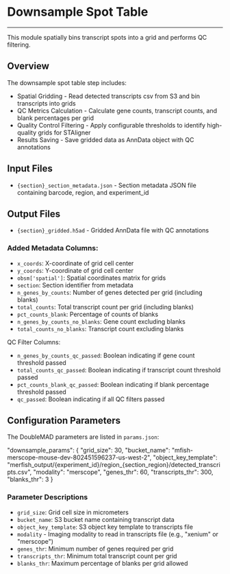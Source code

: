 # Downsample Spot Table
---
This module spatially bins transcript spots into a  grid and performs QC filtering.

## Overview
The downsample spot table step includes:

- Spatial Gridding - Read detected transcripts csv from S3 and bin transcripts into grids
- QC Metrics Calculation - Calculate gene counts, transcript counts, and blank percentages per grid
- Quality Control Filtering - Apply configurable thresholds to identify high-quality grids for STAligner 
- Results Saving - Save gridded data as AnnData object with QC annotations

## Input Files
- `{section}_section_metadata.json` - Section metadata JSON file containing barcode, region, and experiment_id

## Output Files
- `{section}_gridded.h5ad` - Gridded AnnData file with QC annotations

### Added Metadata Columns:

- `x_coords`: X-coordinate of grid cell center
- `y_coords`: Y-coordinate of grid cell center
- `obsm['spatial']`: Spatial coordinates matrix for grids
- `section`: Section identifier from metadata
- `n_genes_by_counts`: Number of genes detected per grid (including blanks)
- `total_counts`: Total transcript count per grid (including blanks)
- `pct_counts_blank`: Percentage of counts of blanks
- `n_genes_by_counts_no_blanks`: Gene count excluding blanks
- `total_counts_no_blanks`: Transcript count excluding blanks

QC Filter Columns:
- `n_genes_by_counts_qc_passed`: Boolean indicating if gene count threshold passed
- `total_counts_qc_passed`: Boolean indicating if transcript count threshold passed
- `pct_counts_blank_qc_passed`: Boolean indicating if blank percentage threshold passed
- `qc_passed`: Boolean indicating if all QC filters passed

## Configuration Parameters
The DoubleMAD parameters are listed in `params.json`:

   "downsample_params": {
      "grid_size": 30,
      "bucket_name": "mfish-merscope-mouse-dev-802451596237-us-west-2",
      "object_key_template": "merfish_output/{experiment_id}/region_{section_region}/detected_transcripts.csv",
      "modality": "merscope",
      "genes_thr": 60,
      "transcripts_thr": 300,
      "blanks_thr": 3
   }

### Parameter Descriptions
- `grid_size`: Grid cell size in micrometers
- `bucket_name`: S3 bucket name containing transcript data
- `object_key_template`: S3 object key template to transcripts file
- `modality` - Imaging modality to read in transcripts file (e.g., "xenium" or "merscope")
- `genes_thr`: Minimum number of genes required per grid
- `transcripts_thr`: Minimum total transcript count per grid
- `blanks_thr`: Maximum percentage of blanks per grid allowed
